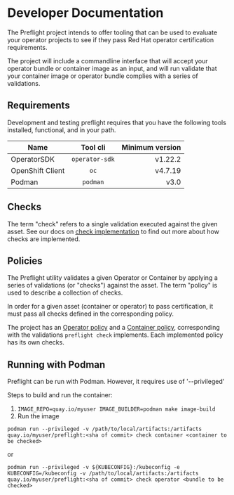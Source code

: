 # Developer Documentation

The Preflight project intends to offer tooling that can be used to evaluate your
operator projects to see if they pass Red Hat operator certification
requirements.

The project will include a commandline interface that will accept your operator
bundle or container image as an input, and will run validate that your container
image or operator bundle complies with a series of validations.

## Requirements

Development and testing preflight requires that you have the following tools installed,
functional, and in your path.

| Name             | Tool cli          | Minimum version |
|----------------- |:-----------------:|----------------:|
| OperatorSDK      | `operator-sdk`    |         v1.22.2 |
| OpenShift Client | `oc`              |         v4.7.19 |
| Podman           | `podman`          |            v3.0 |

## Checks

The term "check" refers to a single validation executed against the given asset.
See our docs on [check implementation](IMPLEMENT_A_CHECK.md) to find out more
about how checks are implemented.

## Policies

The Preflight utility validates a given Operator or Container by applying a
series of validations (or "checks") against the asset. The term "policy" is used
to describe a collection of checks.

In order for a given asset (container or operator) to pass certification, it
must pass all checks defined in the corresponding policy.

The project has an [Operator
policy](https://github.com/redhat-openshift-ecosystem/openshift-preflight/blob/main/certification/engine/engine.go#L101)
and a [Container
policy](https://github.com/redhat-openshift-ecosystem/openshift-preflight/blob/main/certification/engine/engine.go#L101),
corresponding with the validations `preflight check` implements. Each
implemented policy has its own checks.

## Running with Podman

Preflight can be run with Podman. However, it requires use of '--privileged'

Steps to build and run the container:

1. `IMAGE_REPO=quay.io/myuser IMAGE_BUILDER=podman make image-build`
2. Run the image

`podman run --privileged -v /path/to/local/artifacts:/artifacts quay.io/myuser/preflight:<sha of commit> check container <container to be checked>`

or

`podman run --privileged -v ${KUBECONFIG}:/kubeconfig -e KUBECONFIG=/kubeconfig -v /path/to/local/artifacts:/artifacts quay.io/myuser/preflight:<sha of commit> check operator <bundle to be checked>`
